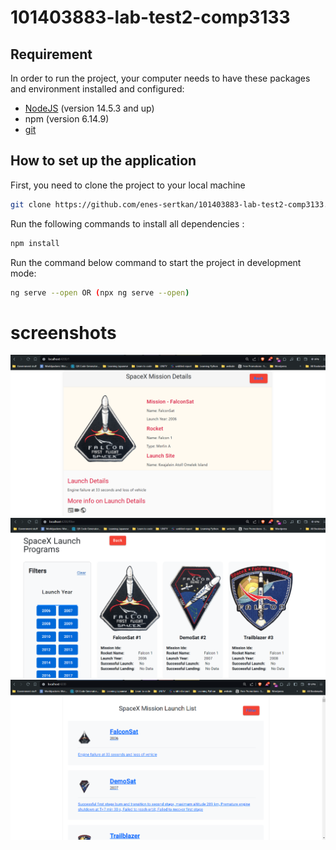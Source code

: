 # 101403883-lab-test2-comp3133

## Requirement

In order to run the project, your computer needs to have these packages and environment installed and configured:

- [NodeJS](https://choosealicense.com/licenses/mit/) (version 14.5.3 and up)
- npm (version 6.14.9)
- [git](https://git-scm.com/downloads)

## How to set up the application

First, you need to clone the project to your local machine

```bash
git clone https://github.com/enes-sertkan/101403883-lab-test2-comp3133.git
```

Run the following commands to install all dependencies :

```bash
npm install
```

Run the command below command to start the project in development mode:

```bash
ng serve --open OR (npx ng serve --open)
```

# screenshots

![Mission Details](/missiondetails.png "Mission Details")
![Mission Filter](/missionfilter.png "Mission Filter")
![Mission List](/missionlist.png "Mission List")

